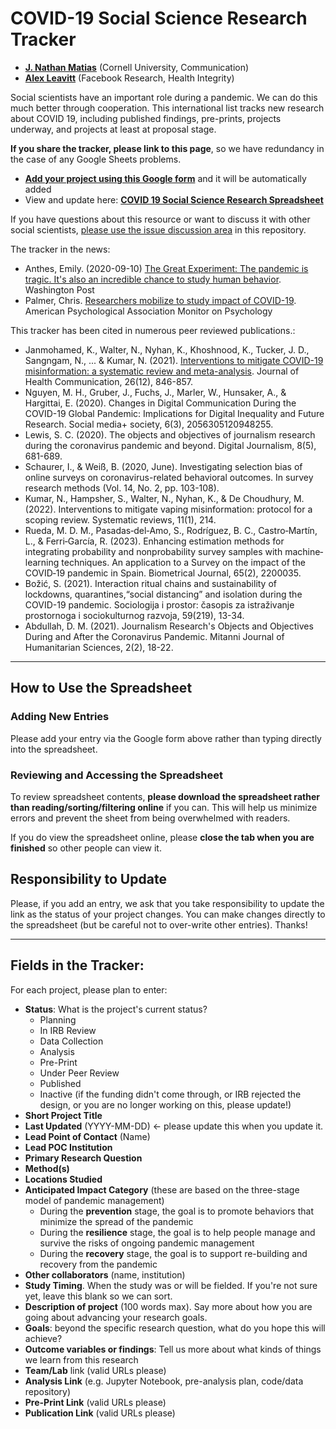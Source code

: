 # COVID-19 Social Science Research Tracker
* **[J. Nathan Matias](https://twitter.com/natematias)** (Cornell University, Communication)
* **[Alex Leavitt](https://twitter.com/alexleavitt)** (Facebook Research, Health Integrity) 

Social scientists have an important role during a pandemic. We can do this much better through cooperation. This international list tracks new research about COVID 19, including published findings, pre-prints, projects underway, and projects at least at proposal stage.

**If you share the tracker, please link to this page**, so we have redundancy in the case of any Google Sheets problems.

* **[Add your project using this Google form](https://forms.gle/K5CUpHYk23XXZSrh7)** and it will be automatically added
* View and update here: **[COVID 19 Social Science Research Spreadsheet](https://docs.google.com/spreadsheets/d/1DuY8VLV2yG8TAOZbtyNtrhHERmzUjSaXpAo0_59z_XU/edit?ts=5e73b15d#gid=0)**

If you have questions about this resource or want to discuss it with other social scientists, [please use the issue discussion area](https://github.com/natematias/covid-19-social-science-research/issues) in this repository. 

The tracker in the news:
* Anthes, Emily. (2020-09-10) [The Great Experiment: The pandemic is tragic. It's also an incredible chance to study human behavior](https://www.washingtonpost.com/outlook/2020/09/10/coronavirus-research-experiment-behavior/). Washington Post
* Palmer, Chris. [Researchers mobilize to study impact of COVID-19](https://web.archive.org/web/20200721095029/https://www.apa.org/monitor/2020/06/covid-researchers). American Psychological Association Monitor on Psychology

This tracker has been cited in numerous peer reviewed publications.:
* Janmohamed, K., Walter, N., Nyhan, K., Khoshnood, K., Tucker, J. D., Sangngam, N., ... & Kumar, N. (2021). [Interventions to mitigate COVID-19 misinformation: a systematic review and meta-analysis]([https://www.tandfonline.com/doi/full/10.1080/10810730.2021.2021460](https://www.tandfonline.com/doi/full/10.1080/10810730.2021.2021460)). Journal of Health Communication, 26(12), 846-857.
* Nguyen, M. H., Gruber, J., Fuchs, J., Marler, W., Hunsaker, A., & Hargittai, E. (2020). <? covid19?> Changes in Digital Communication During the COVID-19 Global Pandemic: Implications for Digital Inequality and Future Research. Social media+ society, 6(3), 2056305120948255.
* Lewis, S. C. (2020). The objects and objectives of journalism research during the coronavirus pandemic and beyond. Digital Journalism, 8(5), 681-689.
* Schaurer, I., & Weiß, B. (2020, June). Investigating selection bias of online surveys on coronavirus-related behavioral outcomes. In survey research methods (Vol. 14, No. 2, pp. 103-108).
* Kumar, N., Hampsher, S., Walter, N., Nyhan, K., & De Choudhury, M. (2022). Interventions to mitigate vaping misinformation: protocol for a scoping review. Systematic reviews, 11(1), 214.
* Rueda, M. D. M., Pasadas‐del‐Amo, S., Rodríguez, B. C., Castro‐Martín, L., & Ferri‐García, R. (2023). Enhancing estimation methods for integrating probability and nonprobability survey samples with machine‐learning techniques. An application to a Survey on the impact of the COVID‐19 pandemic in Spain. Biometrical Journal, 65(2), 2200035.
* Božić, S. (2021). Interaction ritual chains and sustainability of lockdowns, quarantines,“social distancing” and isolation during the COVID-19 pandemic. Sociologija i prostor: časopis za istraživanje prostornoga i sociokulturnog razvoja, 59(219), 13-34.
* Abdullah, D. M. (2021). Journalism Research's Objects and Objectives During and After the Coronavirus Pandemic. Mitanni Journal of Humanitarian Sciences, 2(2), 18-22.

---

## How to Use the Spreadsheet
### Adding New Entries
Please add your entry via the Google form above rather than typing directly into the spreadsheet.

### Reviewing and Accessing the Spreadsheet
To review spreadsheet contents, **please download the spreadsheet rather than reading/sorting/filtering online** if you can. This will help us minimize errors and prevent the sheet from being overwhelmed with readers. 

If you do view the spreadsheet online, please **close the tab when you are finished** so other people can view it.

## Responsibility to Update
Please, if you add an entry, we ask that you take responsibility to update the link as the status of your project changes. You can make changes directly to the spreadsheet (but be careful not to over-write other entries). Thanks!

---

## Fields in the Tracker:
For each project, please plan to enter:
* **Status**: What is the project's current status?
  * Planning
  * In IRB Review
  * Data Collection
  * Analysis
  * Pre-Print
  * Under Peer Review
  * Published
  * Inactive (if the funding didn't come through, or IRB rejected the design, or you are no longer working on this, please update!)
* **Short Project Title**
* **Last Updated** (YYYY-MM-DD) <- please update this when you update it. 
* **Lead Point of Contact** (Name)
* **Lead POC Institution**
* **Primary Research Question**
* **Method(s)**
* **Locations Studied**
* **Anticipated Impact Category** (these are based on the three-stage model of pandemic management) 
  * During the **prevention** stage, the goal is to promote behaviors that minimize the spread of the pandemic
  * During the **resilience** stage, the goal is to help people manage and survive the risks of ongoing pandemic management
  * During the **recovery** stage, the goal is to support re-building and recovery from the pandemic
* **Other collaborators** (name, institution)
* **Study Timing**. When the study was or will be fielded. If you're not sure yet, leave this blank so we can sort.
* **Description of project** (100 words max). Say more about how you are going about advancing your research goals. 
* **Goals**: beyond the specific research question, what do you hope this will achieve?
* **Outcome variables or findings**: Tell us more about what kinds of things we learn from this research
* **Team/Lab** link (valid URLs please)
* **Analysis Link** (e.g. Jupyter Notebook, pre-analysis plan, code/data repository)
* **Pre-Print Link** (valid URLs please)
* **Publication Link** (valid URLs please)

